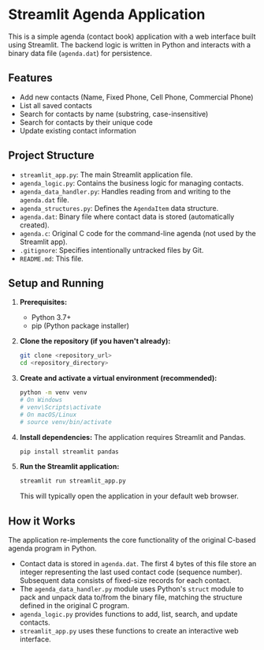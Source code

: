 # Streamlit Agenda Application

This is a simple agenda (contact book) application with a web interface built using Streamlit.
The backend logic is written in Python and interacts with a binary data file (`agenda.dat`) for persistence.

## Features

- Add new contacts (Name, Fixed Phone, Cell Phone, Commercial Phone)
- List all saved contacts
- Search for contacts by name (substring, case-insensitive)
- Search for contacts by their unique code
- Update existing contact information

## Project Structure

- `streamlit_app.py`: The main Streamlit application file.
- `agenda_logic.py`: Contains the business logic for managing contacts.
- `agenda_data_handler.py`: Handles reading from and writing to the `agenda.dat` file.
- `agenda_structures.py`: Defines the `AgendaItem` data structure.
- `agenda.dat`: Binary file where contact data is stored (automatically created).
- `agenda.c`: Original C code for the command-line agenda (not used by the Streamlit app).
- `.gitignore`: Specifies intentionally untracked files by Git.
- `README.md`: This file.

## Setup and Running

1.  **Prerequisites:**
    - Python 3.7+
    - pip (Python package installer)

2.  **Clone the repository (if you haven't already):**
    ```bash
    git clone <repository_url>
    cd <repository_directory>
    ```

3.  **Create and activate a virtual environment (recommended):**
    ```bash
    python -m venv venv
    # On Windows
    # venv\Scripts\activate
    # On macOS/Linux
    # source venv/bin/activate
    ```

4.  **Install dependencies:**
    The application requires Streamlit and Pandas.
    ```bash
    pip install streamlit pandas
    ```

5.  **Run the Streamlit application:**
    ```bash
    streamlit run streamlit_app.py
    ```
    This will typically open the application in your default web browser.

## How it Works

The application re-implements the core functionality of the original C-based agenda program in Python.
- Contact data is stored in `agenda.dat`. The first 4 bytes of this file store an integer representing the last used contact code (sequence number). Subsequent data consists of fixed-size records for each contact.
- The `agenda_data_handler.py` module uses Python's `struct` module to pack and unpack data to/from the binary file, matching the structure defined in the original C program.
- `agenda_logic.py` provides functions to add, list, search, and update contacts.
- `streamlit_app.py` uses these functions to create an interactive web interface.
